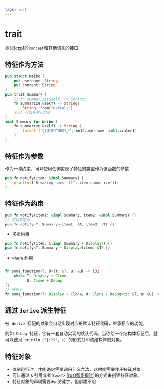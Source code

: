 ```yaml
---
tags: rust
---
```


# trait

类似[[cpp]]的`concept`和其他语言的接口

## 特征作为方法

```rust
pub struct Weibo {
    pub username: String,
    pub content: String
}
pub trait Summary {
    // fn summarize(&self) -> String;
    fn summarize(&self) -> String{
        String::from("default")
    };// 可以有默认实现
}
impl Summary for Weibo {
    fn summarize(&self) -> String {
        format!("{}发表了微博{}", self.username, self.content)
    }
}
```

## 特征作为参数

作为一种约束，可以使用任何实现了特征的类型作为该函数的参数

```rust
pub fn notify(item: &impl Summary) {
    println!("Breaking news! {}", item.summarize());
}
```

## 特征作为约束

```rust
pub fn notify(item1: &impl Summary, item2: &impl Summary) {}
// 可以简写为
pub fn notify<T: Summary>(item1: &T, item2: &T) {}
```

- 多重约束

```rust
pub fn notify(item: &(impl Summary + Display)) {}
pub fn notify<T: Summary + Display>(item: &T) {}
```

- `where` 约束

```rust

fn some_function<T, U>(t: &T, u: &U) -> i32
    where T: Display + Clone,
          U: Clone + Debug
{}
// 等价于
fn some_function<T: Display + Clone, U: Clone + Debug>(t: &T, u: &U) -> i32 {}
```

## 通过 `derive` 派生特征

被  `derive`  标记的对象会自动实现对应的默认特征代码，继承相应的功能。

例如  `Debug`  特征，它有一套自动实现的默认代码，当你给一个结构体标记后，就可以使用  `println!("{:?}", s)`  的形式打印该结构体的对象。

## 特征对象

- 直到运行时，才能确定需要调用什么方法，这时就需要使用特征对象。
- 可以通过 `&` 引用或者 `Box<T>` [[rust智能指针]]的方式来创建特征对象。
- 特征对象的声明需要`dyn`关键字，但创建不用

[//begin]: # "Autogenerated link references for markdown compatibility"
[cpp]: ../../cpp/cpp.md "Cpp"
[rust智能指针]: ../grammar/rust智能指针.md "rust智能指针"
[//end]: # "Autogenerated link references"
